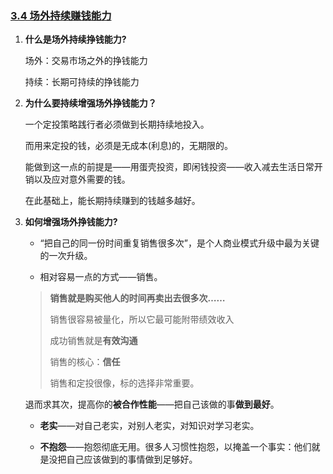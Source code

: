 ### [3.4 场外持续赚钱能力](https://ri.firesbox.com/#/cn/?id=_34-场外持续赚钱能力)

1. **什么是场外持续挣钱能力?**

   场外：交易市场之外的挣钱能力

   持续：长期可持续的挣钱能力

2. **为什么要持续增强场外挣钱能力？**

   一个定投策略践行者必须做到长期持续地投入。

   而用来定投的钱，必须是无成本(利息)的，无期限的。

   能做到这一点的前提是——用蛋壳投资，即闲钱投资——收入减去生活日常开销以及应对意外需要的钱。

   在此基础上，能长期持续赚到的钱越多越好。

3. **如何增强场外挣钱能力?**

   - “把自己的同一份时间重复销售很多次”，是个人商业模式升级中最为关键的一次升级。

   - 相对容易一点的方式——销售。

   > **销售就是购买他人的时间再卖出去很多次……**
   >
   > 销售很容易被量化，所以它最可能附带绩效收入
   >
   > 成功销售就是**有效沟通**
   >
   > 销售的核心：**信任**
   >
   > 销售和定投很像，标的选择非常重要。

   退而求其次，提高你的**被合作性能**——把自己该做的事**做到最好**。

   - **老实**——对自己老实，对别人老实，对知识对学习老实。

   - **不抱怨**——抱怨彻底无用。很多人习惯性抱怨，以掩盖一个事实：他们就是没把自己应该做到的事情做到足够好。

   

